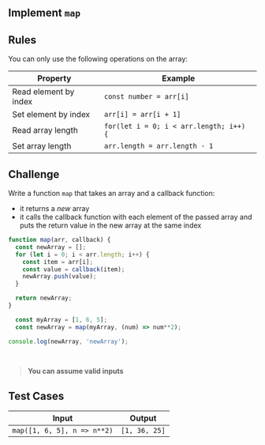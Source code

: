 Implement `map`
---

## Rules

You can only use the following operations on the array:

Property | Example
---|---
Read element by index | `const number = arr[i]`
Set element by index | `arr[i] = arr[i + 1]`
Read array length | `for(let i = 0; i < arr.length; i++) {`
Set array length | `arr.length = arr.length - 1`

## Challenge

Write a function `map` that takes an array and a callback function:
- it returns a _new_ array
- it calls the callback function with each element of the passed array and puts the return value in the new array at the same index

```js
function map(arr, callback) {
  const newArray = [];
  for (let i = 0; i < arr.length; i++) {
    const item = arr[i];
    const value = callback(item);
    newArray.push(value);
  }

  return newArray;
}

  const myArray = [1, 6, 5];
  const newArray = map(myArray, (num) => num**2);

console.log(newArray, 'newArray');
  
  
```

> **You can assume valid inputs**

## Test Cases

Input | Output
---|---
`map([1, 6, 5], n => n**2)` | `[1, 36, 25]`
